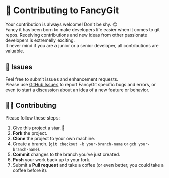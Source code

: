 # :rocket: Contributing to FancyGit

Your contribution is always welcome! Don't be shy. :blush:  
Fancy it has been born to make developers life easier when it comes to git repos. Receiving contributions and new ideas from other passionate developers is extremelly exciting.  
It never mind if you are a junior or a senior developer, all contributions are valuable. 

## :pushpin: Issues

Feel free to submit issues and enhancement requests.  
Please use [GitHub Issues](https://github.com/diogocavilha/fancy-git/issues) to report FancyGit specific bugs and errors, or even to start a discussion about an idea of a new feature or behavior.

## :technologist: Contributing

Please follow these steps:

1. Give this project a star. :vulcan_salute:
2. **Fork** the project.
3. **Clone** the project to your own machine.
4. Create a branch. (`git checkout -b your-branch-name` or `gcb your-branch-name`).
5. **Commit** changes to the branch you've just created.
6. **Push** your work back up to your fork.
7. Submit a **Pull request** and take a coffee (or even better, you could take a coffee before it).

